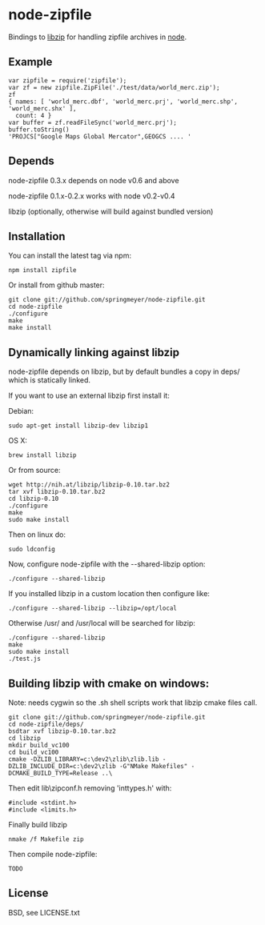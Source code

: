 # node-zipfile
      
Bindings to [libzip](http://nih.at/libzip/libzip.html) for handling zipfile archives in [node](http://nodejs.org).


## Example

    var zipfile = require('zipfile');
    var zf = new zipfile.ZipFile('./test/data/world_merc.zip');
    zf
    { names: [ 'world_merc.dbf', 'world_merc.prj', 'world_merc.shp', 'world_merc.shx' ],
      count: 4 }
    var buffer = zf.readFileSync('world_merc.prj');
    buffer.toString()
    'PROJCS["Google Maps Global Mercator",GEOGCS .... '


## Depends

node-zipfile 0.3.x depends on node v0.6 and above

node-zipfile 0.1.x-0.2.x works with node v0.2-v0.4

libzip (optionally, otherwise will build against bundled version)


## Installation

You can install the latest tag via npm:

    npm install zipfile

Or install from github master:

    git clone git://github.com/springmeyer/node-zipfile.git
    cd node-zipfile
    ./configure
    make
    make install


## Dynamically linking against libzip

node-zipfile depends on libzip, but by default
bundles a copy in deps/ which is statically linked.

If you want to use an external libzip first install it:

Debian:

    sudo apt-get install libzip-dev libzip1

OS X:
  
    brew install libzip

Or from source:

    wget http://nih.at/libzip/libzip-0.10.tar.bz2
    tar xvf libzip-0.10.tar.bz2
    cd libzip-0.10
    ./configure
    make
    sudo make install

Then on linux do:

    sudo ldconfig

Now, configure node-zipfile with the --shared-libzip option:
 
    ./configure --shared-libzip

If you installed libzip in a custom location then configure like:
  
    ./configure --shared-libzip --libzip=/opt/local

Otherwise /usr/ and /usr/local will be searched for libzip:

    ./configure --shared-libzip
    make
    sudo make install
    ./test.js

## Building libzip with cmake on windows:

Note: needs cygwin so the .sh shell scripts work that libzip cmake files call.

    git clone git://github.com/springmeyer/node-zipfile.git
    cd node-zipfile/deps/
    bsdtar xvf libzip-0.10.tar.bz2
    cd libzip
    mkdir build_vc100
    cd build_vc100
    cmake -DZLIB_LIBRARY=c:\dev2\zlib\zlib.lib -DZLIB_INCLUDE_DIR=c:\dev2\zlib -G"NMake Makefiles" -DCMAKE_BUILD_TYPE=Release ..\

Then edit lib\zipconf.h removing 'inttypes.h' with:

    #include <stdint.h>
    #include <limits.h>

Finally build libzip

    nmake /f Makefile zip
    
Then compile node-zipfile:

    TODO
 

## License

  BSD, see LICENSE.txt
